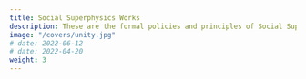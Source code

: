 ```yaml
---
title: Social Superphysics Works
description: These are the formal policies and principles of Social Superphysics
image: "/covers/unity.jpg"
# date: 2022-06-12
# date: 2022-04-20
weight: 3
---
```

